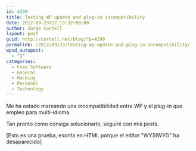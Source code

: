 ```yaml
---
id: 4299
title: Testing WP update and plug-in incompatibility
date: 2012-09-23T12:13:32+00:00
author: Jorge Cortell
layout: post
guid: http://cortell.net/blog/?p=4299
permalink: /2012/09/23/testing-wp-update-and-plug-in-incompatibility/
wpsd_autopost:
  - "1"
categories:
  - Free Software
  - General
  - Hacking
  - Personal
  - Technology
---
```

Me ha estado mareando una incompatibilidad entre WP y el plug-in que empleo para multi-idioma.
  
Tan pronto como consiga solucionarlo, seguiré con mis posts.
  
[Esto es una prueba, escrita en HTML porque el editor "WYSIWYG" ha desaparecido]